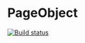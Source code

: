 # PageObject
[![Build status](https://ci.appveyor.com/api/projects/status/yff64vyu1plticlf?svg=true)](https://ci.appveyor.com/project/AlikAskat/pageobject)
